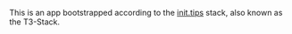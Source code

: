 This is an app bootstrapped according to the [init.tips](https://init.tips) stack, also known as the T3-Stack.
